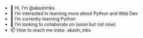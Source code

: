 - 👋 Hi, I’m @akashmks
- 👀 I’m interested in learning more about Python and Web Dev
- 🌱 I’m currently learning Python
- 💞️ I’m looking to collaborate on (soon but not now)
- 📫 How to reach me insta- akash_mks

<!---
akashmks/akashmks is a ✨ special ✨ repository because its `README.md` (this file) appears on your GitHub profile.
You can click the Preview link to take a look at your changes.
--->

